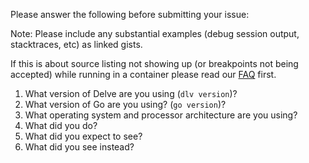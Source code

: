 Please answer the following before submitting your issue:

Note: Please include any substantial examples (debug session output,
stacktraces, etc) as linked gists.

If this is about source listing not showing up (or breakpoints not being
accepted) while running in a container please read our
[FAQ](https://github.com/fansqz/delve/blob/master/Documentation/faq.md#substpath)
first.

1. What version of Delve are you using (`dlv version`)?
2. What version of Go are you using? (`go version`)?
3. What operating system and processor architecture are you using?
4. What did you do?
5. What did you expect to see?
6. What did you see instead?
